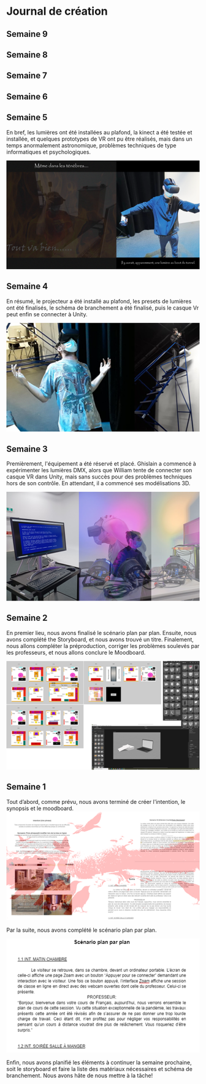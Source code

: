 # Journal de création

## Semaine 9

## Semaine 8

## Semaine 7

## Semaine 6

## Semaine 5

En bref, les lumières ont été installées au plafond, la kinect a été testée et installée, et quelques prototypes de VR ont pu être réalisés, mais dans un temps anormalement astronomique, problèmes techniques de type informatiques et psychologiques.

![image résumant semaine 5](medias/semaine-5-collectif.png)

## Semaine 4

En résumé, le projecteur a été installé au plafond, les presets de lumières ont été finalisés, le schéma de branchement a été finalisé, puis le casque Vr peut enfin se connecter à Unity.

![image résumant semaine 4](medias/semaine-4-collectif.png)

## Semaine 3

Premièrement, l'équipement a été réservé et placé. Ghislain a commencé à expérimenter les lumières DMX, alors que William tente de connecter son casque VR dans Unity, mais sans succès pour des problèmes techniques hors de son contrôle. En attendant, il a commencé ses modélisations 3D.

![image résumant semaine 3](medias/journal-collectif-3.png)

## Semaine 2

En premier lieu, nous avons finalisé le scénario plan par plan. Ensuite, nous avons complété the Storyboard, et nous avons trouvé un titre. Finalement, nous allons compléter la préproduction, corriger les problèmes soulevés par les professeurs, et nous allons conclure le Moodboard.

![image résumant semaine 2](medias/fier-semaine-02.png)

## Semaine 1

Tout d’abord, comme prévu, nous avons terminé de créer l'intention, le synopsis et le moodboard.
![image résumant semaine 1](medias/semaine-1.png)

Par la suite, nous avons complété le scénario plan par plan. 

![image du scénario](medias/scenario.png)


Enfin, nous avons planifié les éléments à continuer la semaine prochaine, soit le storyboard et faire la liste des matériaux nécessaires et schéma de branchement. Nous avons hâte de nous mettre à la tâche!

